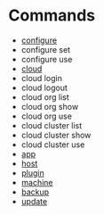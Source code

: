 # Commands

* [configure](/client/configure.md)
* configure set
* configure use
* [cloud](/client/222-cloud.md)
* cloud login
* cloud logout
* cloud org list
* cloud org show
* cloud org use
* cloud cluster list
* cloud cluster show
* cloud cluster use
* [app](/client/app.md)
* [host](/client/224-host.md)
* [plugin](/client/plugin.md)
* [machine](/client/machine.md)
* [backup](/client/backup.md)
* [update](/client/update.md)



